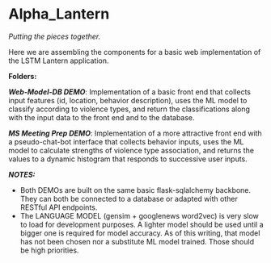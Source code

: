 # Alpha_Lantern
*Putting the pieces together.*

Here we are assembling the components for a basic web implementation of the LSTM Lantern application.

**Folders:**

***Web-Model-DB DEMO***: Implementation of a basic front end that collects input features (id, location, behavior description), uses the ML model to classify according to violence types, and return the classifications along with the input data to the front end and to the database.

***MS Meeting Prep DEMO***: Implementation of a more attractive front end with a pseudo-chat-bot interface that collects behavior inputs, uses the ML model to calculate strengths of violence type association, and returns the values to a dynamic histogram that responds to successive user inputs.

***NOTES:***
- Both DEMOs are built on the same basic flask-sqlalchemy backbone. They can both be connected to a database or adapted with other RESTful API endpoints.
- The LANGUAGE MODEL (gensim + googlenews word2vec) is very slow to load for development purposes. A lighter model should be used until a bigger one is required for model accuracy. As of this writing, that model has not been chosen nor a substitute ML model trained. Those should be high priorities.
